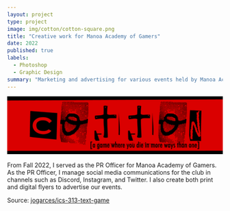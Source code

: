 ```yaml
---
layout: project
type: project
image: img/cotton/cotton-square.png
title: "Creative work for Manoa Academy of Gamers"
date: 2022
published: true
labels:
  - Photoshop
  - Graphic Design
summary: "Marketing and advertising for various events held by Manoa Academy of Gamers."
---
```


<img class="img-fluid" src="../img/cotton/cotton-header.png">

From Fall 2022, I served as the PR Officer for Manoa Academy of Gamers. As the PR Officer, I manage social media communications for the club in channels such as Discord, Instagram, and Twitter. I also create both print and digital flyers to advertise our events.

Source: <a href="https://github.com/jogarces/ics-313-text-game"><i class="large github icon "></i>jogarces/ics-313-text-game</a>
